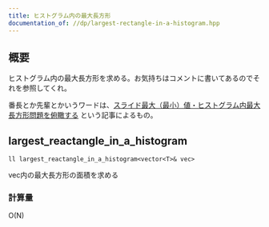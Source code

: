 ```yaml
---
title: ヒストグラム内の最大長方形
documentation_of: //dp/largest-rectangle-in-a-histogram.hpp
---
```


## 概要

ヒストグラム内の最大長方形を求める。お気持ちはコメントに書いてあるのでそれを参照してくれ。

番長とか先輩とかいうワードは、[スライド最大（最小）値・ヒストグラム内最大長方形問題を俯瞰する](https://qiita.com/kuuso1/items/318d42cd089a49eeb332)
という記事によるもの。

## largest_reactangle_in_a_histogram
```
ll largest_reactangle_in_a_histogram<vector<T>& vec>
```

vec内の最大長方形の面積を求める

### 計算量
O(N)
